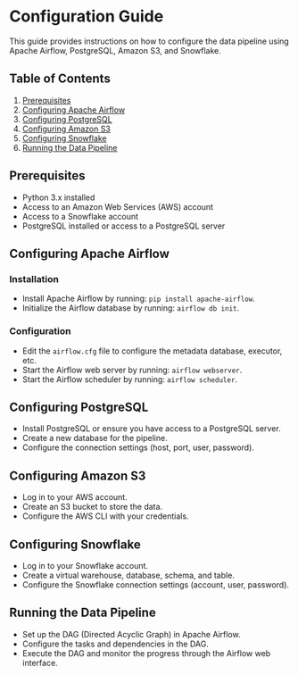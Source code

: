 # Configuration Guide

This guide provides instructions on how to configure the data pipeline using Apache Airflow, PostgreSQL, Amazon S3, and Snowflake.

## Table of Contents

1. [Prerequisites](#prerequisites)
2. [Configuring Apache Airflow](#configuring-apache-airflow)
3. [Configuring PostgreSQL](#configuring-postgresql)
4. [Configuring Amazon S3](#configuring-amazon-s3)
5. [Configuring Snowflake](#configuring-snowflake)
6. [Running the Data Pipeline](#running-the-data-pipeline)

## Prerequisites

- Python 3.x installed
- Access to an Amazon Web Services (AWS) account
- Access to a Snowflake account
- PostgreSQL installed or access to a PostgreSQL server

## Configuring Apache Airflow

### Installation

- Install Apache Airflow by running: `pip install apache-airflow`.
- Initialize the Airflow database by running: `airflow db init`.

### Configuration

- Edit the `airflow.cfg` file to configure the metadata database, executor, etc.
- Start the Airflow web server by running: `airflow webserver`.
- Start the Airflow scheduler by running: `airflow scheduler`.

## Configuring PostgreSQL

- Install PostgreSQL or ensure you have access to a PostgreSQL server.
- Create a new database for the pipeline.
- Configure the connection settings (host, port, user, password).

## Configuring Amazon S3

- Log in to your AWS account.
- Create an S3 bucket to store the data.
- Configure the AWS CLI with your credentials.

## Configuring Snowflake

- Log in to your Snowflake account.
- Create a virtual warehouse, database, schema, and table.
- Configure the Snowflake connection settings (account, user, password).

## Running the Data Pipeline

- Set up the DAG (Directed Acyclic Graph) in Apache Airflow.
- Configure the tasks and dependencies in the DAG.
- Execute the DAG and monitor the progress through the Airflow web interface.



